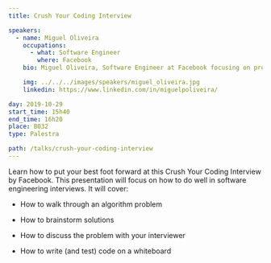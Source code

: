 ```yaml
---
title: Crush Your Coding Interview

speakers:
  - name: Miguel Oliveira
    occupations:
      - what: Software Engineer
        where: Facebook
    bio: Miguel Oliveira, Software Engineer at Facebook focusing on product infrastructure. Concluded MIEIC at FEUP in 2010. Started a PhD there after this and did internships at Google and Facebook. Left the PhD In 2017 to work at Facebook full-time.

    img: ../../../images/speakers/miguel_oliveira.jpg
    linkedin: https://www.linkedin.com/in/miguelpoliveira/

day: 2019-10-29
start_time: 15h40
end_time: 16h20
place: B032
type: Palestra

path: /talks/crush-your-coding-interview
---
```


Learn how to put your best foot forward at this Crush Your Coding Interview by Facebook. This presentation will focus on how to do well in software engineering interviews. It will cover:

- How to walk through an algorithm problem

- How to brainstorm solutions

- How to discuss the problem with your interviewer

- How to write (and test) code on a whiteboard
